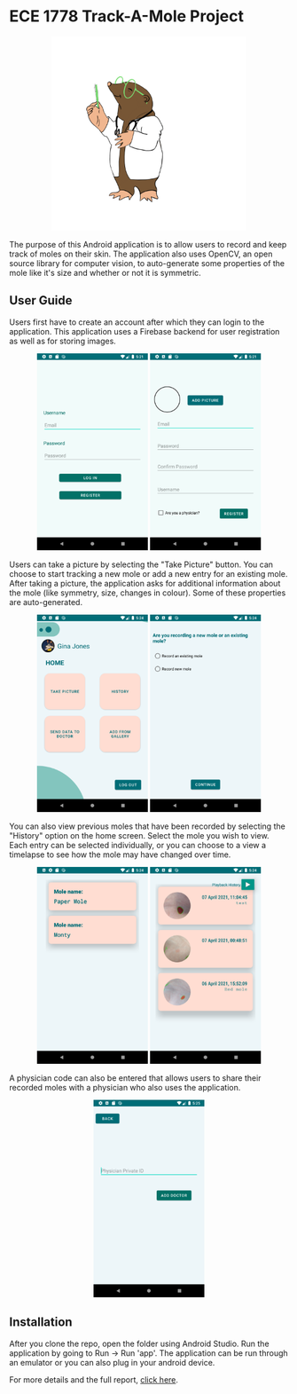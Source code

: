 # ECE 1778 Track-A-Mole Project

<p align="center">
  <img src="pictures/mole.png" width="350" title="App logo">
</p>

The purpose of this Android application is to allow users to record and keep track of moles on their skin. The application also uses OpenCV, an open source library for computer vision, to auto-generate some properties of the mole like it's size and whether or not it is symmetric. 

## User Guide

Users first have to create an account after which they can login to the application. This application uses a Firebase backend for user registration as well as for storing images.
<p align="center">
  <img src="pictures/loginscreen.png" width="200" title="Login screen">
  <img src="pictures/registrationscreen.png" width="200" title="Registration screen">
</p>

Users can take a picture by selecting the "Take Picture" button. You can choose to start tracking a new mole or add a new entry for an existing mole. After taking a picture, the application asks for additional information about the mole (like symmetry, size, changes in colour). Some of these properties are auto-generated. 

<p align="center">
  <img src="pictures/homepage.png" width="200" title="Home screen">
  <img src="pictures/newmole.png" width="200" title="Enter a new mole screen">
</p>

You can also view previous moles that have been recorded by selecting the "History" option on the home screen. Select the mole you wish to view. Each entry can be selected individually, or you can choose to a view a timelapse to see how the mole may have changed over time. 

<p align="center">
  <img src="pictures/viewhistory_1.png" width="200" title="Select mole to view screen">
  <img src="pictures/viewhistory_2.png" width="200" title="Select entry to view screen">
</p>

A physician code can also be entered that allows users to share their recorded moles with a physician who also uses the application. 

<p align="center">
  <img src="pictures/addphysician.png" width="200" title="Add physician screen">
</p>

## Installation

After you clone the repo, open the folder using Android Studio. 
Run the application by going to Run -> Run 'app'. The application can be run through an emulator or you can also plug in your android device.

For more details and the full report, <a href="https://www.eecg.utoronto.ca/~jayar/ece1778/download/trackamole.pdf"> click here</a>. 
